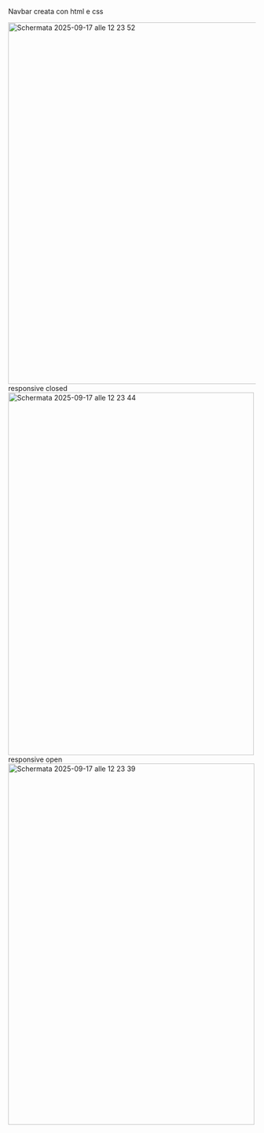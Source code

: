 Navbar creata con html e css

<img width="1275" height="734" alt="Schermata 2025-09-17 alle 12 23 52" src="https://github.com/user-attachments/assets/ba26199d-6423-4672-935f-f97124f96384" />
responsive closed

<img width="500" height="736" alt="Schermata 2025-09-17 alle 12 23 44" src="https://github.com/user-attachments/assets/421afaea-3384-4165-8ca4-bd50ef8fcdf9" />
responsive open

<img width="501" height="733" alt="Schermata 2025-09-17 alle 12 23 39" src="https://github.com/user-attachments/assets/a6a84dde-a5f8-4535-a647-a2fa6fe95cdb" />

